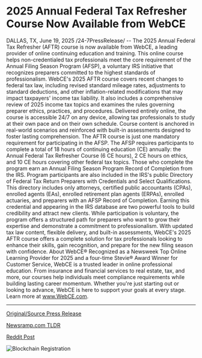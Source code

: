 # 2025 Annual Federal Tax Refresher Course Now Available from WebCE

DALLAS, TX, June 19, 2025 /24-7PressRelease/ -- The 2025 Annual Federal Tax Refresher (AFTR) course is now available from WebCE, a leading provider of online continuing education and training. This online course helps non-credentialed tax professionals meet the core requirement of the Annual Filing Season Program (AFSP), a voluntary IRS initiative that recognizes preparers committed to the highest standards of professionalism.   WebCE's 2025 AFTR course covers recent changes to federal tax law, including revised standard mileage rates, adjustments to standard deductions, and other inflation-related modifications that may impact taxpayers' income tax liability. It also includes a comprehensive review of 2025 income tax topics and examines the rules governing preparer ethics, practices, and procedures.   Delivered entirely online, the course is accessible 24/7 on any device, allowing tax professionals to study at their own pace and on their own schedule. Course content is anchored in real-world scenarios and reinforced with built-in assessments designed to foster lasting comprehension.   The AFTR course is just one mandatory requirement for participating in the AFSP. The AFSP requires participants to complete a total of 18 hours of continuing education (CE) annually: the Annual Federal Tax Refresher Course (6 CE hours), 2 CE hours on ethics, and 10 CE hours covering other federal tax topics.   Those who complete the program earn an Annual Filing Season Program Record of Completion from the IRS. Program participants are also included in the IRS's public Directory of Federal Tax Return Preparers with Credentials and Select Qualifications. This directory includes only attorneys, certified public accountants (CPAs), enrolled agents (EAs), enrolled retirement plan agents (ERPAs), enrolled actuaries, and preparers with an AFSP Record of Completion. Earning this credential and appearing in the IRS database are two powerful tools to build credibility and attract new clients. While participation is voluntary, the program offers a structured path for preparers who want to grow their expertise and demonstrate a commitment to professionalism.   With updated tax law content, flexible delivery, and built-in assessments, WebCE's 2025 AFTR course offers a complete solution for tax professionals looking to enhance their skills, gain recognition, and prepare for the new filing season with confidence.  About WebCE®  Recognized as a Newsweek Top Online Learning Provider for 2025 and a four-time Stevie® Award Winner for Customer Service, WebCE is a trusted leader in online professional education. From insurance and financial services to real estate, tax, and more, our courses help individuals meet compliance requirements while building lasting career momentum. Whether you're just starting out or looking to advance, WebCE is here to support your goals at every stage. Learn more at www.WebCE.com. 

---

[Original/Source Press Release](https://www.24-7pressrelease.com/press-release/524000/2025-annual-federal-tax-refresher-course-now-available-from-webce)
                    

[Newsramp.com TLDR](https://newsramp.com/curated-news/webce-launches-2025-aftr-course-for-tax-pros-to-meet-irs-afsp-requirements/07ef5620b9c0eca05b86deba85597615) 

 



[Reddit Post](https://www.reddit.com/r/newsramp/comments/1lf4lmf/webce_launches_2025_aftr_course_for_tax_pros_to/) 



![Blockchain Registration](https://cdn.newsramp.app/24-7PressRelease/qrcode/256/19/noon9m7D.webp)